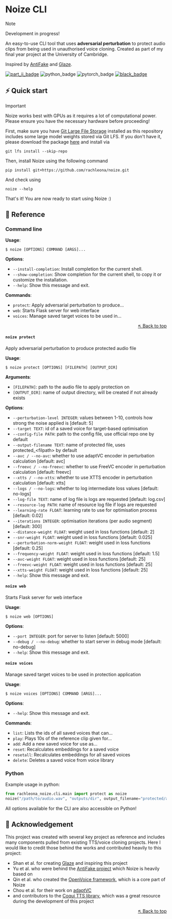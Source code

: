 
<a name="readme-top"></a>

# Noize CLI

> [!NOTE]  
> Development in progress!

An easy-to-use CLI tool that uses **adversarial perturbation** to protect audio clips from being used in unauthorised voice cloning. Created as part of my final year project at the University of Cambridge. 

<!--gif?-->

Inspired by [AntiFake][antifake] and [Glaze][glaze].

<!-- badges -->
<!--remember to add python version here-->
[![part_ii_badge]][part_ii_page]
![python_badge]
![pytorch_badge]
[![black_badge]][black]
<!-- badges -->

<!--**&searr;&nbsp;&nbsp;Read my dissertation here&nbsp;&nbsp;&swarr;**

<a href="https://gowebly.org" target="_blank" title="Go to the Gowebly CLI website"><img width="99%" alt="gowebly create command" src="https://raw.githubusercontent.com/gowebly/.github/main/images/gowebly_create.gif"></a> -->

 
## ⚡️ Quick start

> [!IMPORTANT]
> Noize works best with GPUs as it requires a lot of computational power. Please ensure you have the necessary hardware before proceeding!

First, make sure you have [Git Large File Storage][git_lfs] installed as this repository includes some large model weights stored via Git LFS. If you don't have it, please download the package [here][git_lfs] and install via
```console
git lfs install --skip-repo
```

Then, install Noize using the following command
```console
pip install git+https://github.com/rachleona/noize.git
```

And check using
```console
noize --help
```

That's it! You are now ready to start using Noize :)

## 📖 Reference

<!-- > [!IMPORTANT]
> While Noize works on all platforms, it currently works best with GPUs as it requires a lot of computational power. If you don't have access to the recommended hardware, please read through the performance section and make sure you understand the limitations of the software before you proceed. -->

### Command line

**Usage**:

```console
$ noize [OPTIONS] COMMAND [ARGS]...
```

**Options**:

* `--install-completion`: Install completion for the current shell.
* `--show-completion`: Show completion for the current shell, to copy it or customize the installation.
* `--help`: Show this message and exit.

**Commands**:

* `protect`: Apply adversarial perturbation to produce...
* `web`: Starts Flask server for web interface
* `voices`: Manage saved target voices to be used in...


<div align="right">

  

[&nwarr; Back to top](#readme-top)

  

</div>

#### `noize protect`

Apply adversarial perturbation to produce protected audio file

**Usage**:

```console
$ noize protect [OPTIONS] [FILEPATH] [OUTPUT_DIR]
```

**Arguments**:

* `[FILEPATH]`: path to the audio file to apply protection on
* `[OUTPUT_DIR]`: name of output directory, will be created if not already exists

**Options**:

* `--perturbation-level INTEGER`: values between 1-10, controls how strong the noise applied is  [default: 5]
* `--target TEXT`: id of a saved voice for target-based optimisation
* `--config-file PATH`: path to the config file, use official repo one by default
* `--output-filename TEXT`: name of protected file, uses protected_&lt;filpath&gt; by default
* `--avc / --no-avc`: whether to use adaptVC encoder in perturbation calculation  [default: avc]
* `--freevc / --no-freevc`: whether to use FreeVC encoder in perturbation calculation  [default: freevc]
* `--xtts / --no-xtts`: whether to use XTTS encoder in perturbation calculation  [default: xtts]
* `--logs / --no-logs`: whether to log intermediate loss values  [default: no-logs]
* `--log-file TEXT`: name of log file is logs are requested  [default: log.csv]
* `--resource-log PATH`: name of resource log file if logs are requested
* `--learning-rate FLOAT`: learning rate to use for optimisation process  [default: 0.02]
* `--iterations INTEGER`: optimisation iterations (per audio segment)  [default: 300]
* `--distance-weight FLOAT`: weight used in loss functions  [default: 2]
* `--snr-weight FLOAT`: weight used in loss functions  [default: 0.025]
* `--perturbation-norm-weight FLOAT`: weight used in loss functions  [default: 0.25]
* `--frequency-weight FLOAT`: weight used in loss functions  [default: 1.5]
* `--avc-weight FLOAT`: weight used in loss functions  [default: 25]
* `--freevc-weight FLOAT`: weight used in loss functions  [default: 25]
* `--xtts-weight FLOAT`: weight used in loss functions  [default: 25]
* `--help`: Show this message and exit.

#### `noize web`

Starts Flask server for web interface

**Usage**:

```console
$ noize web [OPTIONS]
```

**Options**:

* `--port INTEGER`: port for server to listen  [default: 5000]
* `--debug / --no-debug`: whether to start server in debug mode  [default: no-debug]
* `--help`: Show this message and exit.

#### `noize voices`

Manage saved target voices to be used in protection application

**Usage**:

```console
$ noize voices [OPTIONS] COMMAND [ARGS]...
```

**Options**:

* `--help`: Show this message and exit.

**Commands**:

* `list`: Lists the ids of all saved voices that can...
* `play`: Plays 10s of the reference clip given for...
* `add`: Add a new saved voice for use as...
* `reset`: Recalculates embeddings for a saved voice
* `resetall`: Recalculates embeddings for all saved voices
* `delete`: Deletes a saved voice from voice library
  

### Python
Example usage in python:
```py
from rachleona_noize.cli.main import protect as noize
noize("/path/to/audio.wav", "outputs/dir", output_filename="protected/audio.wav", perturbation_level=10)
```
All options available for the CLI are also accessible on Python!




  

<!-- ## 📈 Performance


## 🔧 Configurations-->


## 🫡 Acknowledgement
This project was created with several key project as reference and includes many components pulled from existing TTS/voice cloning projects. Here I would like to credit those behind the works and contributed heavily to this project:

- Shan et al. for creating [Glaze][glaze] and inspiring this project
- Yu et al. who were behind the [AntiFake project][antifake] which Noize is heavily based on
- Qin et al. who created the [OpenVoice framework][openvoice], which is a core part of Noize
- Chou et al. for their work on [adaptVC][avc]
- and contributors to the [Coqui TTS library][coqui_tts], which was a great resource during the development of this project



<div align="right">

  

[&nwarr; Back to top](#readme-top)

  

</div>

<!-- badge links -->

[part_ii_badge]:https://img.shields.io/badge/cambridge%20part%20ii-85B09A?style=for-the-badge
[pytorch_badge]:https://img.shields.io/badge/pytorch-2.2+-ee4c2c.svg?style=for-the-badge
[black_badge]:https://img.shields.io/badge/code%20style-black-000000.svg?style=for-the-badge
[python_badge]:https://img.shields.io/python/required-version-toml?tomlFilePath=https%3A%2F%2Fraw.githubusercontent.com%2Frachleona%2Fnoize%2Frefs%2Fheads%2Fmain%2Fpyproject.toml&style=for-the-badge

<!--package and repo links-->
[black]:https://github.com/psf/black
[git_lfs]:https://git-lfs.com/
[coqui_tts]:https://github.com/coqui-ai/TTS
[avc]:https://github.com/jjery2243542/adaptive_voice_conversion
[openvoice]:https://github.com/myshell-ai/OpenVoice

<!--other links-->
[part_ii_page]:https://www.cst.cam.ac.uk/teaching/part-ii/projects
[glaze]:https://glaze.cs.uchicago.edu/
[antifake]:https://sites.google.com/view/yu2023antifake


